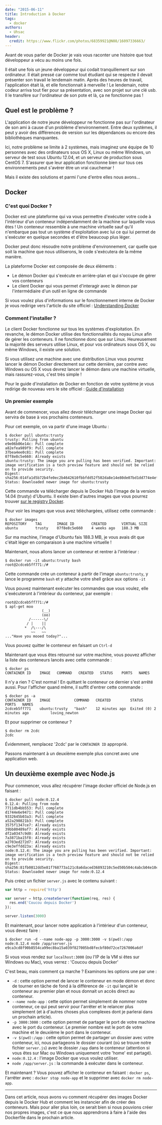 ```yaml
---
date: "2015-06-11"
title: Introduction à Docker
tags:
  - docker
authors:
  - Uhsac
header:
  credit: https://www.flickr.com/photos/68359921@N08/16097336663/
---
```


Avant de vous parler de Docker je vais vous raconter une histoire que tout
développeur a vécu au moins une fois.

Il était une fois un jeune développeur qui codait tranquillement sur son
ordinateur. Il était pressé car comme tout étudiant qui se
respecte il devait présenter son travail le lendemain matin. Après des heures de
travail, l'application était là, et elle fonctionnait à merveille ! Le
lendemain, notre codeur arriva tout fier pour sa présentation, avec son projet
sur une clé usb. Il le transfère sur l'ordinateur de son pote et là, ça
ne fonctionne pas !

## Quel est le problème ?

L'application de notre jeune développeur ne fonctionne pas sur l'ordinateur de son ami à cause d'un problème d'environnement. Entre deux systèmes, il
peut y avoir des différences de version sur les dépendances ou encore des
bibliothèques manquantes.

Ici, notre problème se limite à 2 systèmes, mais imaginez une équipe de 10
personnes avec des ordinateurs sous OS X, Linux ou même Windows, un serveur de
test sous Ubuntu 12.04, et un serveur de production sous CentOS 7.
S'assurer que leur application fonctionne bien sur tous ces environnements peut
s'avérer être un vrai cauchemar !

Mais il existe des solutions et parmi l'une d'entre elles nous avons...

## Docker

### C'est quoi Docker ?

Docker est une plateforme qui va vous permettre d'exécuter votre code à
l'intérieur d'un conteneur indépendamment de la machine sur laquelle vous êtes !
Un conteneur ressemble à une machine virtuelle sauf qu'il n'embarque pas tout un
système d'exploitation avec lui ce qui lui permet de s'exécuter en quelque
secondes et d'être beaucoup plus léger.

Docker peut donc résoudre notre problème d'environnement, car quelle que soit la
machine que nous utiliserons, le code s'exécutera de la même manière.

La plateforme Docker est composée de deux éléments :
- Le démon Docker qui s'exécute en arrière-plan et qui s'occupe de gérer vos
conteneurs
- Le client Docker qui vous permet d'interagir avec le démon par l'intermédiaire
d'un outil en ligne de commande

Si vous voulez plus d'informations sur le fonctionnement interne de Docker je
vous redirige vers l'article du site officiel : [Understanding
Docker](https://docs.docker.com/introduction/understanding-docker)

### Comment l'installer ?

Le client Docker fonctionne sur tous les systèmes d'exploitation. En revanche,
le démon Docker utilise des fonctionnalités du noyau Linux afin de gérer
les conteneurs. Il ne fonctionne donc que sur Linux. Heureusement la majorité des
serveurs utilise Linux, et pour vos ordinateurs sous OS X, ou même Windows, il
existe une solution.

Si vous utilisez une machine avec une distribution Linux vous pourrez lancer le
démon Docker directement sur cette dernière, par contre avec Windows ou OS X
vous devrez lancer le démon dans une machine virtuelle, mais rassurez-vous,
c'est très simple !

Pour le guide d'installation de Docker en fonction de votre système je vous
redirige de nouveau vers le site officiel : [Guide
d'installation](https://docs.docker.com/installation/#installation)

### Un premier exemple

Avant de commencer, vous allez devoir télécharger une image Docker qui servira
de base à vos prochains conteneurs.

Pour cet exemple, on va partir d'une image Ubuntu :
```console
$ docker pull ubuntu:trusty
trusty: Pulling from ubuntu
e9e06b06e14c: Pull complete
a82efea989f9: Pull complete
37bea4ee0c81: Pull complete
07f8e8c5e660: Already exists
ubuntu:trusty: The image you are pulling has been verified. Important: image verification is a tech preview feature and should not be relied on to provide security.
Digest: sha256:014fa1d5b72b4fe0ec2b4642610fbbfdd52f502da8e14e80de07bd1dd774e4ef
Status: Downloaded newer image for ubuntu:trusty
```

Cette commande va télécharger depuis le Docker Hub l'image de la version 14.04
(trusty) d'Ubuntu. Il existe bien d'autres images que vous pourrez trouver
[sur le registry Docker](https://registry.hub.docker.com).

Pour voir les images que vous avez téléchargées, utilisez cette commande :

```console
$ docker images
REPOSITORY    TAG       IMAGE ID        CREATED       VIRTUAL SIZE
ubuntu        trusty    07f8e8c5e660    4 weeks ago   188.3 MB
```

Sur ma machine, l'image d'Ubuntu fais 188.3 MB, je vous avais dit que c'était
léger en comparaison à une machine virtuelle !

Maintenant, nous allons lancer un conteneur et rentrer à l'intérieur :

```console
$ docker run -it ubuntu:trusty bash
root@2cdceb5ff771:/#
```

Cette commande crée un conteneur à partir de l'image `ubuntu:trusty`, y lance le
programme `bash` et y attache votre shell grâce aux options `-it`

Vous pouvez maintenant exécuter les commandes que vous voulez, elle
s'exécuteront à l'intérieur du conteneur, par exemple :

```console
root@2cdceb5ff771:/#
$ apt-get moo
                 (__)
                 (oo)
           /------\/
          / |    ||
         *  /\---/\
            ~~   ~~
..."Have you mooed today?"...
```

Vous pouvez quitter le conteneur en faisant un `Ctrl-d`

Maintenant que vous êtes retourné sur votre machine, vous pouvez afficher la
liste des conteneurs lancés avec cette commande :

```console
$ docker ps
CONTAINER ID    IMAGE   COMMAND   CREATED   STATUS    PORTS   NAMES
```

Il n'y a rien ? C'est normal ! En quittant le conteneur ce dernier s'est arrêté
aussi. Pour l'afficher quand même, il suffit d'entrer cette commande :

```console
$ docker ps -a
CONTAINER ID    IMAGE           COMMAND   CREATED         STATUS                    PORTS   NAMES
2cdceb5ff771    ubuntu:trusty   "bash"    12 minutes ago  Exited (0) 2 minutes ago          loving_newton
```

Et pour supprimer ce conteneur ?

```console
$ docker rm 2cdc
2cdc
```

Évidemment, remplacez '2cdc' par le `CONTAINER ID` approprié.

Passons maintenant à un deuxième exemple plus concret avec une application web.

## Un deuxième exemple avec Node.js

Pour commencer, vous allez récupérer l'image docker officiel de Node.js en
faisant :

```console
$ docker pull node:0.12.4
0.12.4: Pulling from node
7711db4bb553: Pull complete
d1744e6e9471: Pull complete
9332645b03a3: Pull complete
a52a290821b3: Pull complete
3575f1347ce7: Already exists
39bb80489af7: Already exists
df2a0347c9d0: Already exists
7a3871ba15f8: Already exists
a2703ed272d7: Already exists
c9e3effdd23a: Already exists
node:0.12.4: The image you are pulling has been verified. Important: image verification is a tech preview feature and should not be relied on to provide security.
Digest: sha256:81fb0812dd5e81f768773a121c8a6daced36893210c5ed50b504c4abcb04e10c
Status: Downloaded newer image for node:0.12.4
```

Puis créez un fichier `server.js` avec le contenu suivant :

```js
var http = require('http')

var server = http.createServer(function(req, res) {
  res.end('Coucou depuis Docker')
});

server.listen(3000)
```

Et maintenant, pour lancer notre application à l'intérieur d'un conteneur, vous
devez faire :

```console
$ docker run -d --name node-app -p 3000:3000 -v $(pwd):/app node:0.12.4 node /app/server.js
e9ca3cd8f90b8554ca99ec8ba15a039f827005bd8fecbf80d72ce7267006a6df
```

Si vous vous rendez sur `localhost:3000` (ou l'IP de la VM si êtes sur Windows
ou Mac), vous verrez : 'Coucou depuis Docker'

C'est beau, mais comment ça marche ? Examinons les options une par une :

- `-d` : cette option permet de lancer le conteneur en mode démon et donc de
tourner en tâche de fond à la différence de `-it` qui lançait le conteneur au
premier plan et nous donnait un accès direct au conteneur.
- `--name node-app` : cette option permet simplement de nommer notre conteneur,
ce qui peut servir pour l'arrêter et le relancer plus simplement (et à d'autres
choses plus complexes dont je parlerai dans un prochain article).
- `-p 3000:3000` : cette option permet de partager le port de votre machine avec
le port du conteneur. Le premier nombre est le port de votre machine et le
deuxième le port dans le conteneur.
- `-v $(pwd):/app` : cette option permet de partager un dossier avec votre
conteneur, ici, nous partageons le dossier courant (où se trouve notre fichier
`server.js`) avec le dossier `/app` dans le conteneur (attention si vous êtes
sur Mac ou Windows uniquement votre 'home' est partagé).
- `node:0.12.4` : l'image Docker que vous voulez utiliser.
- `node /app/server.js` : la commande à exécuter dans le conteneur.

Et maintenant ? Vous pouvez afficher le conteneur en faisant : `docker ps`, l'arrêter
avec : `docker stop node-app` et le supprimer avec `docker rm node-app`.

-----

Dans cet article, nous avons vu comment récupérer des images Docker depuis le
Docker Hub et comment les instancier afin de créer des conteneurs. Mais pour aller
plus loin, ce serait bien si nous pouvions créer nos propres images, c'est ce que
nous apprendrons à faire à l'aide des Dockerfile dans le prochain article.
